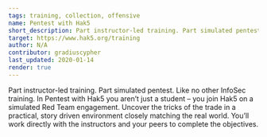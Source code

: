 ```yaml
---
tags: training, collection, offensive
name: Pentest with Hak5
short_description: Part instructor-led training. Part simulated pentest. Like no other InfoSec training. In Pentest with Hak5 you aren’t just a student – you join Hak5 on a simulated Red Team engagement.
target: https://www.hak5.org/training
author: N/A
contributor: gradiuscypher
last_updated: 2020-01-14
render: true
---
```


Part instructor-led training. Part simulated pentest. Like no other InfoSec training. In Pentest with Hak5 you aren’t just a student – you join Hak5 on a simulated Red Team engagement. Uncover the tricks of the trade in a practical, story driven environment closely matching the real world. You’ll work directly with the instructors and your peers to complete the objectives.